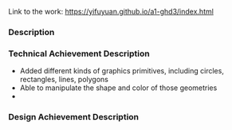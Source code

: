 Link to the work: https://yifuyuan.github.io/a1-ghd3/index.html

### Description

### Technical Achievement Description
* Added different kinds of graphics primitives, including circles, rectangles, lines, polygons
* Able to manipulate the shape and color of those geometries
* 

### Design Achievement Description

